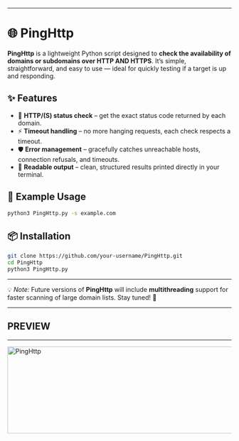 
---

# 🌐 PingHttp

**PingHttp** is a lightweight Python script designed to **check the availability of domains or subdomains over HTTP AND HTTPS**.
It’s simple, straightforward, and easy to use — ideal for quickly testing if a target is up and responding.

## ✨ Features

* 🔎 **HTTP/(S) status check** – get the exact status code returned by each domain.
* ⚡ **Timeout handling** – no more hanging requests, each check respects a timeout.
* 🛡️ **Error management** – gracefully catches unreachable hosts, connection refusals, and timeouts.
* 📄 **Readable output** – clean, structured results printed directly in your terminal.

## 🚀 Example Usage

```bash
python3 PingHttp.py -s example.com
```

## 📦 Installation

```bash
git clone https://github.com/your-username/PingHttp.git
cd PingHttp
python3 PingHttp.py
```

---

💡 *Note:* Future versions of **PingHttp** will include **multithreading** support for faster scanning of large domain lists. Stay tuned! 🚀

---
## PREVIEW 
---


<img width="619" height="196" alt="PingHttp" src="https://github.com/user-attachments/assets/3d596c7f-d9c9-4c01-b1da-37bcaa5239bc" />

